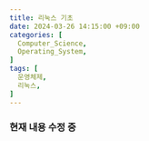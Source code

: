 ```yaml
---
title: 리눅스 기초
date: 2024-03-26 14:15:00 +09:00
categories: [
  Computer_Science,
  Operating_System,
]
tags: [
  운영체제,
  리눅스,
]
---
```



### 현재 내용 수정 중
[//]: # (### 테스트 진행 중)

[//]: # ()
[//]: # (#### 내용 작성 확인)
